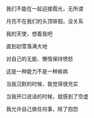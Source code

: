 我们不能在一起迎接霞光，无所谓

月亮不在我们的头顶徘徊，没关系

我的天使，想着我吧

直到初雪落满大地

对自己的无能、懒惰保持愤怒

这是一种能力不是一种疾病

当我沉默的时候，我觉得很充实

当我开口说话的时候，就感到了空虚

我允许自己做任何事，除了抱怨
